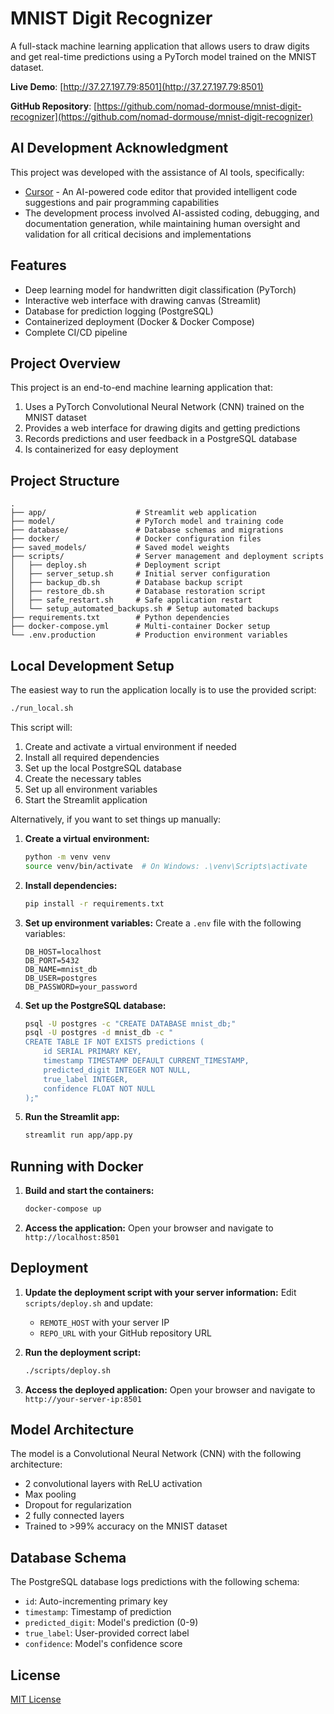 # MNIST Digit Recognizer

A full-stack machine learning application that allows users to draw digits and get real-time predictions using a PyTorch model trained on the MNIST dataset.

**Live Demo**: [http://37.27.197.79:8501](http://37.27.197.79:8501)

**GitHub Repository**: [https://github.com/nomad-dormouse/mnist-digit-recognizer](https://github.com/nomad-dormouse/mnist-digit-recognizer)

## AI Development Acknowledgment

This project was developed with the assistance of AI tools, specifically:
- [Cursor](https://cursor.sh/) - An AI-powered code editor that provided intelligent code suggestions and pair programming capabilities
- The development process involved AI-assisted coding, debugging, and documentation generation, while maintaining human oversight and validation for all critical decisions and implementations

## Features

- Deep learning model for handwritten digit classification (PyTorch)
- Interactive web interface with drawing canvas (Streamlit)
- Database for prediction logging (PostgreSQL)
- Containerized deployment (Docker & Docker Compose)
- Complete CI/CD pipeline

## Project Overview

This project is an end-to-end machine learning application that:

1. Uses a PyTorch Convolutional Neural Network (CNN) trained on the MNIST dataset
2. Provides a web interface for drawing digits and getting predictions
3. Records predictions and user feedback in a PostgreSQL database
4. Is containerized for easy deployment

## Project Structure

```
.
├── app/                    # Streamlit web application
├── model/                  # PyTorch model and training code
├── database/               # Database schemas and migrations
├── docker/                 # Docker configuration files
├── saved_models/           # Saved model weights
├── scripts/                # Server management and deployment scripts
│   ├── deploy.sh           # Deployment script
│   ├── server_setup.sh     # Initial server configuration
│   ├── backup_db.sh        # Database backup script
│   ├── restore_db.sh       # Database restoration script
│   ├── safe_restart.sh     # Safe application restart
│   └── setup_automated_backups.sh # Setup automated backups
├── requirements.txt        # Python dependencies
├── docker-compose.yml      # Multi-container Docker setup
└── .env.production         # Production environment variables
```

## Local Development Setup

The easiest way to run the application locally is to use the provided script:

```bash
./run_local.sh
```

This script will:
1. Create and activate a virtual environment if needed
2. Install all required dependencies
3. Set up the local PostgreSQL database
4. Create the necessary tables
5. Set up all environment variables
6. Start the Streamlit application

Alternatively, if you want to set things up manually:

1. **Create a virtual environment:**
   ```bash
   python -m venv venv
   source venv/bin/activate  # On Windows: .\venv\Scripts\activate
   ```

2. **Install dependencies:**
   ```bash
   pip install -r requirements.txt
   ```

3. **Set up environment variables:**
   Create a `.env` file with the following variables:
   ```
   DB_HOST=localhost
   DB_PORT=5432
   DB_NAME=mnist_db
   DB_USER=postgres
   DB_PASSWORD=your_password
   ```

4. **Set up the PostgreSQL database:**
   ```bash
   psql -U postgres -c "CREATE DATABASE mnist_db;"
   psql -U postgres -d mnist_db -c "
   CREATE TABLE IF NOT EXISTS predictions (
       id SERIAL PRIMARY KEY,
       timestamp TIMESTAMP DEFAULT CURRENT_TIMESTAMP,
       predicted_digit INTEGER NOT NULL,
       true_label INTEGER,
       confidence FLOAT NOT NULL
   );"
   ```

5. **Run the Streamlit app:**
   ```bash
   streamlit run app/app.py
   ```

## Running with Docker

1. **Build and start the containers:**
   ```bash
   docker-compose up
   ```

2. **Access the application:**
   Open your browser and navigate to `http://localhost:8501`

## Deployment

1. **Update the deployment script with your server information:**
   Edit `scripts/deploy.sh` and update:
   - `REMOTE_HOST` with your server IP
   - `REPO_URL` with your GitHub repository URL

2. **Run the deployment script:**
   ```bash
   ./scripts/deploy.sh
   ```
3. **Access the deployed application:**
   Open your browser and navigate to `http://your-server-ip:8501`

## Model Architecture

The model is a Convolutional Neural Network (CNN) with the following architecture:
- 2 convolutional layers with ReLU activation
- Max pooling
- Dropout for regularization
- 2 fully connected layers
- Trained to >99% accuracy on the MNIST dataset

## Database Schema

The PostgreSQL database logs predictions with the following schema:
- `id`: Auto-incrementing primary key
- `timestamp`: Timestamp of prediction
- `predicted_digit`: Model's prediction (0-9)
- `true_label`: User-provided correct label
- `confidence`: Model's confidence score

## License

[MIT License](LICENSE) 
